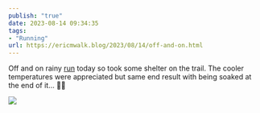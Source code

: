 ```yaml
---
publish: "true"
date: 2023-08-14 09:34:35
tags:
- "Running"
url: https://ericmwalk.blog/2023/08/14/off-and-on.html
---
```

Off and on rainy [run](https://strava.com/activities/9645195813) today so took some shelter on the trail. The cooler temperatures were appreciated but same end result with being soaked at the end of it... 🤷‍♂️

![](https://ericmwalk.blog/uploads/2023/43d1915c93.jpg)